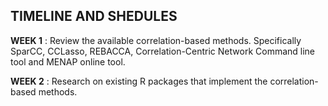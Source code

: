 
**TIMELINE AND SHEDULES** 
---


**WEEK 1**  : Review the available correlation-based methods. Specifically SparCC, CCLasso, REBACCA, Correlation-Centric Network Command line tool and MENAP online tool.  

**WEEK 2** : Research on existing R packages that implement the correlation-based methods.      
